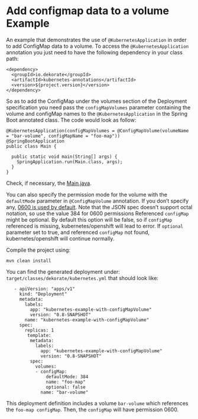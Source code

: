 # Add configmap data to a volume Example 

An example that demonstrates the use of `@KubernetesApplication` in order to add ConfigMap data to a volume.
To access the `@KubernetesApplication` annotation you just need to have the following dependency in your
class path:

    <dependency>
      <groupId>io.dekorate</groupId>
      <artifactId>kubernetes-annotations</artifactId>
      <version>${project.version}</version>
    </dependency>

So as to add the ConfigMap under the volumes section of the Deployment specification you need pass the `configMapVolumes` parameter containing the volume and configMap names to the `@KubernetesApplication` in the Spring Boot annotated class. The code would look as follow:

```
@KubernetesApplication(configMapVolumes = @ConfigMapVolume(volumeName = "bar-volume", configMapName = "foo-map"))
@SpringBootApplication
public class Main {

  public static void main(String[] args) {
    SpringApplication.run(Main.class, args);
  }
}
```
Check, if necessary, the [Main.java](src/main/java/io/dekorate/examples/kubernetes/Main.java).

You can also specify the permission mode for the volume with the `defaultMode` parameter in `@ConfigMapVolume` annotation.
If you don’t specify any, [0600 is used by default](https://github.com/dekorateio/dekorate/blob/master/config.md#configmapvolume). Note that the JSON spec doesn’t support octal notation, so use the value 384 for 0600 permissions
Referenced `configMap` might be optional. By default this option will be false, so if `configMap` referenced is missing, kubernetes/openshift will lead to error. If `optional` parameter set to true, and referenced `configMap` not found, kubernetes/openshift will continue normally.

Compile the project using:

    mvn clean install
    
You can find the generated deployment under: `target/classes/dekorate/kubernetes.yml` that should look like:
```---
   - apiVersion: "apps/v1"
     kind: "Deployment"
     metadata:
       labels:
         app: "kubernetes-example-with-configMapVolume"
         version: "0.8-SNAPSHOT"
       name: "kubernetes-example-with-configMapVolume"
     spec:
       replicas: 1
        template:
         metadata:
           labels:
             app: "kubernetes-example-with-configMapVolume"
             version: "0.8-SNAPSHOT"
         spec:
           volumes:
           - configMap:
               defaultMode: 384
               name: "foo-map"
               optional: false
             name: "bar-volume"
```
This deployment definition includes a volume `bar-volume` which references the `foo-map configMap`. Then, the `configMap` will have permission 0600.

